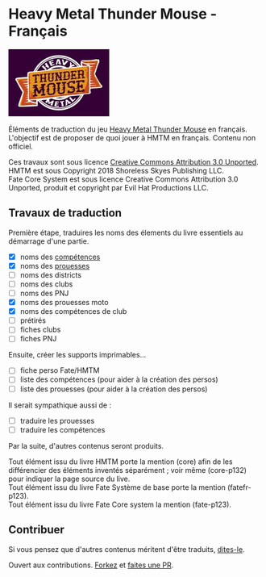 
# Heavy Metal Thunder Mouse - Français

![](res/HMTM-main-small.jpg)

Éléments de traduction du jeu [Heavy Metal Thunder Mouse](http://www.shorelessskies.com/p/hmtm.html) en français. L'objectif est de proposer de quoi jouer à HMTM en français. Contenu non officiel. 

Ces travaux sont sous licence [Creative Commons Attribution 3.0 Unported](https://creativecommons.org/licenses/by/3.0/).  
HMTM est sous Copyright 2018 Shoreless Skyes Publishing LLC.  
Fate Core System est sous licence Creative Commons Attribution 3.0 Unported, produit et copyright par Evil Hat Productions LLC.  

## Travaux de traduction

Première étape, traduires les noms des élements du livre essentiels au démarrage d'une partie.

- [x] noms des [compétences](SkillsStunts.md)
- [x] noms des [prouesses](SkillsStunts.md)
- [ ] noms des districts
- [ ] noms des clubs
- [ ] noms des PNJ
- [x] noms des prouesses moto
- [x] noms des compétences de club
- [ ] prétirés
- [ ] fiches clubs
- [ ] fiches PNJ

Ensuite, créer les supports imprimables... 

- [ ] fiche perso Fate/HMTM
- [ ] liste des compétences (pour aider à la création des persos)
- [ ] liste des prouesses   (pour aider à la création des persos)

Il serait sympathique aussi de :

- [ ] traduire les prouesses
- [ ] traduire les compétences

Par la suite, d'autres contenus seront produits. 

Tout élément issu du livre HMTM porte la mention (core) afin de les différencier des éléments inventés séparément ; voir même (core-p132) pour indiquer la page source du live.  
Tout élément issu du livre Fate Système de base porte la mention (fatefr-p123).  
Tout élément issu du livre Fate Core system la mention (fate-p123).  

## Contribuer

Si vous pensez que d'autres contenus méritent d'être traduits, [dites-le](https://github.com/sandrock/Heavy-Metal-Thunder-Mouse-FR/issues/new). 

Ouvert aux contributions. [Forkez](https://help.github.com/en/articles/about-forks) et [faites une PR](https://help.github.com/en/articles/creating-a-pull-request-from-a-fork).

